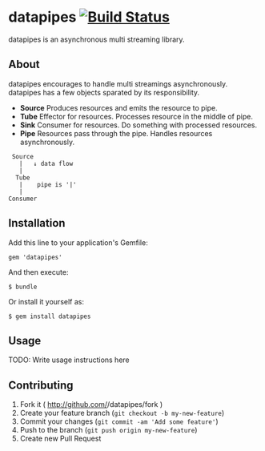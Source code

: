 datapipes [![Build Status](https://travis-ci.org/taiki45/datapipes.svg?branch=master)](https://travis-ci.org/taiki45/datapipes)
=========
datapipes is an asynchronous multi streaming library.

## About
datapipes encourages to handle multi streamings asynchronously. datapipes has
a few objects sparated by its responsibility.

- __Source__ Produces resources and emits the resource to pipe.
- __Tube__ Effector for resources. Processes resource in the middle of pipe.
- __Sink__ Consumer for resources. Do something with processed resources.
- __Pipe__ Resources pass through the pipe. Handles resources asynchronously.

```
 Source
   |   ↓ data flow
   |
  Tube
   |    pipe is '|'
   |
Consumer
```

## Installation

Add this line to your application's Gemfile:

    gem 'datapipes'

And then execute:

    $ bundle

Or install it yourself as:

    $ gem install datapipes

## Usage

TODO: Write usage instructions here

## Contributing

1. Fork it ( http://github.com/<my-github-username>/datapipes/fork )
2. Create your feature branch (`git checkout -b my-new-feature`)
3. Commit your changes (`git commit -am 'Add some feature'`)
4. Push to the branch (`git push origin my-new-feature`)
5. Create new Pull Request
